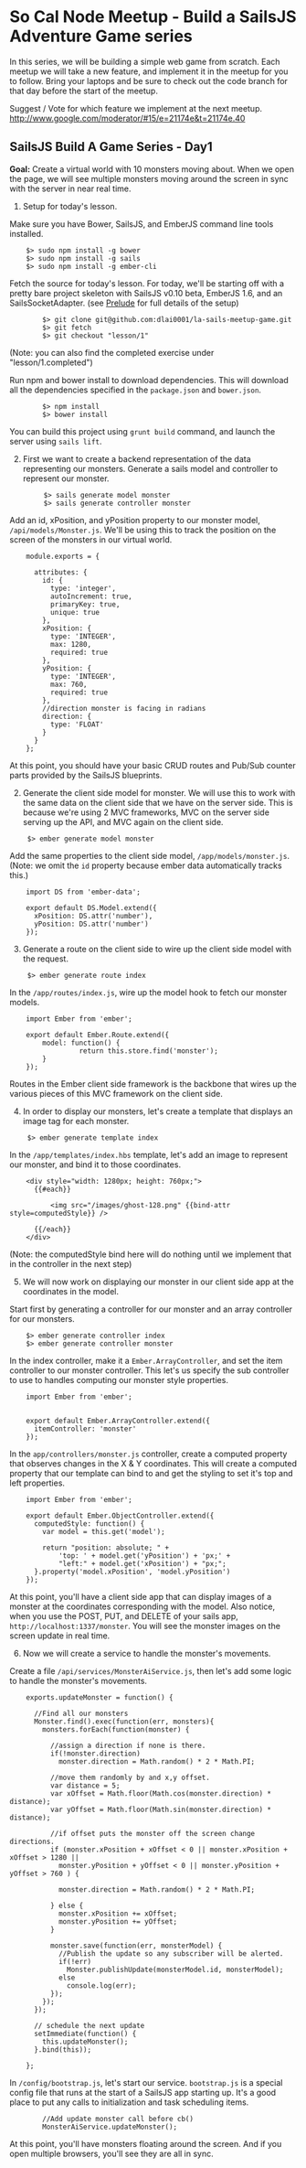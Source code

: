 So Cal Node Meetup - Build a SailsJS Adventure Game series
==========================================================

In this series, we will be building a simple web game from scratch.  Each meetup we will take a new feature, and implement it in the meetup for you to follow.  Bring your laptops and be sure to check out the code branch for that day before the start of the meetup.

Suggest / Vote for which feature we implement at the next meetup.
http://www.google.com/moderator/#15/e=21174e&t=21174e.40


SailsJS Build A Game Series - Day1
----------------------------------

__Goal:__ Create a virtual world with 10 monsters moving about.  When we open the page, 
we will see multiple monsters moving around the screen in sync with the server in near real time.

1. Setup for today's lesson.

  Make sure you have Bower, SailsJS, and EmberJS command line tools installed.

		$> sudo npm install -g bower
		$> sudo npm install -g sails
		$> sudo npm install -g ember-cli


  Fetch the source for today's lesson.  For today, we'll be starting off with a pretty bare project skeleton
  with SailsJS v0.10 beta, EmberJS 1.6, and an SailsSocketAdapter.  (see [Prelude](PRELUDE.md) for full details of the setup)
  
		    $> git clone git@github.com:dlai0001/la-sails-meetup-game.git
		    $> git fetch
		    $> git checkout "lesson/1"

  (Note: you can also find the completed exercise under "lesson/1.completed")


  Run npm and bower install to download dependencies.  This will download all the dependencies specified in 
  the `package.json` and `bower.json`.

		    $> npm install
		    $> bower install

  You can build this project using `grunt build` command, and launch the server using `sails lift`. 


2. First we want to create a backend representation of the data representing our monsters. 
Generate a sails model and controller to represent our monster.

		    $> sails generate model monster
		    $> sails generate controller monster

  Add an id, xPosition, and yPosition property to our monster model, `/api/models/Monster.js`.
  We'll be using this to track the position on the screen of the monsters in our virtual world.

        module.exports = {

          attributes: {
            id: {
              type: 'integer',
              autoIncrement: true,
              primaryKey: true,
              unique: true
            },
            xPosition: {
              type: 'INTEGER',
              max: 1280,
              required: true
            },
            yPosition: {
              type: 'INTEGER',
              max: 760,
              required: true
            },
            //direction monster is facing in radians
            direction: {
              type: 'FLOAT'
            }
          }
        };


  At this point, you should have your basic CRUD routes and Pub/Sub counter parts provided 
  by the SailsJS blueprints.


2. Generate the client side model for monster.  We will use this to work with
the same data on the client side that we have on the server side.  This is
because we're using 2 MVC frameworks, MVC on the server side serving up the
API, and MVC again on the client side.

        $> ember generate model monster

  Add the same properties to the client side model, `/app/models/monster.js`.  (Note: we 
  omit the `id` property because ember data automatically tracks this.)

        import DS from 'ember-data';

        export default DS.Model.extend({
          xPosition: DS.attr('number'),
          yPosition: DS.attr('number')
        });


3. Generate a route on the client side to wire up the client side model with the
request.

        $> ember generate route index

  In the `/app/routes/index.js`, wire up the model hook to fetch our monster
  models.

        import Ember from 'ember';

        export default Ember.Route.extend({
        	model: function() {
                     return this.store.find('monster');
        	}
        });

  Routes in the Ember client side framework is the backbone that wires up the various pieces 
  of this MVC framework on the client side.


4. In order to display our monsters, let's create a template that displays an image tag for each monster.

        $> ember generate template index

  In the `/app/templates/index.hbs` template, let's add an image to represent our monster, and bind it to
  those coordinates.


        <div style="width: 1280px; height: 760px;">
          {{#each}}

              <img src="/images/ghost-128.png" {{bind-attr style=computedStyle}} />

          {{/each}}
        </div>

  (Note: the computedStyle bind here will do nothing until we implement that in the controller
  in the next step)


5. We will now work on displaying our monster in our client side app at the
coordinates in the model.

  Start first by generating a controller for our monster and an array controller
  for our monsters.

        $> ember generate controller index
        $> ember generate controller monster

  In the index controller, make it a `Ember.ArrayController`, and set the item
  controller to our monster controller.  This let's us specify the sub controller
  to use to handles computing our monster style properties.

        import Ember from 'ember';


        export default Ember.ArrayController.extend({
          itemController: 'monster'
        });

  In the `app/controllers/monster.js` controller, create a computed property that
  observes changes in the X & Y coordinates.  This will create a computed property
  that our template can bind to and get the styling to set it's top and left
  properties.

        import Ember from 'ember';

        export default Ember.ObjectController.extend({
          computedStyle: function() {
            var model = this.get('model');

            return "position: absolute; " +
                'top: ' + model.get('yPosition') + 'px;' +
                "left:" + model.get('xPosition') + "px;";
          }.property('model.xPosition', 'model.yPosition')
        });


  At this point, you'll have a client side app that can display images of a monster at 
  the coordinates corresponding with the model.  Also notice, when you use the POST, PUT, 
  and DELETE of your sails app, `http://localhost:1337/monster`.  You will see the 
  monster images on the screen update in real time.


6. Now we will create a service to handle the monster's movements.

  Create a file `/api/services/MonsterAiService.js`, then let's add some logic to handle
  the monster's movements.

          
		exports.updateMonster = function() {
		
		  //Find all our monsters
		  Monster.find().exec(function(err, monsters){
		    monsters.forEach(function(monster) {
		
		      //assign a direction if none is there.
		      if(!monster.direction)
		        monster.direction = Math.random() * 2 * Math.PI;
		
		      //move them randomly by and x,y offset.
		      var distance = 5;
		      var xOffset = Math.floor(Math.cos(monster.direction) * distance);
		      var yOffset = Math.floor(Math.sin(monster.direction) * distance);
		
		      //if offset puts the monster off the screen change directions.
		      if (monster.xPosition + xOffset < 0 || monster.xPosition + xOffset > 1280 ||
		        monster.yPosition + yOffset < 0 || monster.yPosition + yOffset > 760 ) {
		
		        monster.direction = Math.random() * 2 * Math.PI;
		
		      } else {
		        monster.xPosition += xOffset;
		        monster.yPosition += yOffset;
		      }
		
		      monster.save(function(err, monsterModel) {
		        //Publish the update so any subscriber will be alerted.
		        if(!err)
		          Monster.publishUpdate(monsterModel.id, monsterModel);
		        else
		          console.log(err);
		      });
		    });
		  });
		
		  // schedule the next update
		  setImmediate(function() {
		    this.updateMonster();
		  }.bind(this));
		
		};

  In `/config/bootstrap.js`, let's start our service.  `bootstrap.js` is a special config file 
  that runs at the start of a SailsJS app starting up.  It's a good place to put any 
  calls to initialization and task scheduling items.

            //Add update monster call before cb()
            MonsterAiService.updateMonster();

  At this point, you'll have monsters floating around the screen.  And if you open multiple browsers,
  you'll see they are all in sync.

